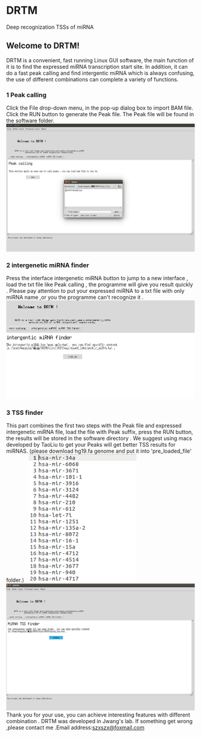 # DRTM
Deep recognization TSSs of miRNA
## Welcome to DRTM! 
DRTM is a convenient, fast running Linux GUI software, the main function of it is to find the expressed miRNA transcription start site. In addition, it can do a fast peak calling and find intergentic miRNA which is always confusing, the use of different combinations can complete a variety of functions. 
### 1 Peak calling 
Click the File drop-down menu, in the pop-up dialog box to import BAM file. Click the RUN button to generate the Peak file. The Peak file will be found in the software folder. 
![1.png](./readme_images/1.png)
### 2 intergenetic miRNA finder 
Press the interface intergenetic miRNA button to jump to a new interface , load the txt file like Peak calling , the programme will give you result quickly . Please pay attention to put your expressed miRNA to a txt file with only miRNA name ,or you the programme can't recognize it .
![2.png](./readme_images/2.png)
### 3 TSS finder
This part combines the first two steps with the Peak file and expressed intergenetic miRNA file, load the file with Peak suffix, press the RUN button, the results will be stored in the software directory . We suggest using macs developed by TaoLiu to get your Peaks will get better TSS results for miRNAS. (please download hg19.fa genome and put it into 'pre_loaded_file' folder.）
![3.png](./readme_images/3.png)
![4.png](./readme_images/4.png)
Thank you for your use, you can achieve interesting features with different combination . DRTM was developed in Jwang's lab. 
If something get wrong ,please contact me .Email address:szxszx@foxmail.com
